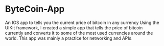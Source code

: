# ByteCoin-App
An IOS app to tells you the current price of bitcoin in any currency
Using the UIKit framework, I created a simple app that tells the price of bitcoin currently and converts it to some of the most used currencies around the world. This app was mainly a practice for networking and APIs.
